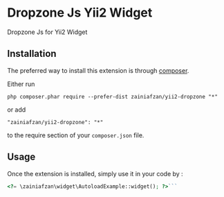 Dropzone Js Yii2 Widget
=======================
Dropzone Js for Yii2 Widget

Installation
------------

The preferred way to install this extension is through [composer](http://getcomposer.org/download/).

Either run

```
php composer.phar require --prefer-dist zainiafzan/yii2-dropzone "*"
```

or add

```
"zainiafzan/yii2-dropzone": "*"
```

to the require section of your `composer.json` file.


Usage
-----

Once the extension is installed, simply use it in your code by  :

```php
<?= \zainiafzan\widget\AutoloadExample::widget(); ?>```